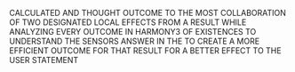 CALCULATED AND THOUGHT OUTCOME TO THE MOST COLLABORATION OF TWO DESIGNATED LOCAL EFFECTS FROM A RESULT WHILE ANALYZING EVERY OUTCOME IN HARMONY3 OF EXISTENCES TO UNDERSTAND THE SENSORS ANSWER IN THE TO CREATE A MORE EFFICIENT OUTCOME FOR THAT RESULT FOR A BETTER EFFECT TO THE USER STATEMENT
